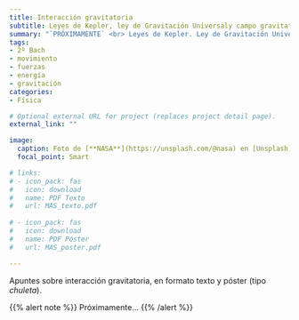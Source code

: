 ```yaml
---
title: Interacción gravitatoria
subtitle: Leyes de Kepler, ley de Gravitación Universaly campo gravitatorio
summary: "`PRÓXIMAMENTE` <br> Leyes de Kepler. Ley de Gravitación Universal. Campo gravitatorio."
tags:
- 2º Bach
- movimiento
- fuerzas
- energía
- gravitación
categories:
- Física

# Optional external URL for project (replaces project detail page).
external_link: ""

image:
  caption: Foto de [**NASA**](https://unsplash.com/@nasa) en [Unsplash](https://unsplash.com)
  focal_point: Smart

# links:
# - icon_pack: fas
#   icon: download
#   name: PDF Texto
#   url: MAS_texto.pdf
  
# - icon_pack: fas
#   icon: download
#   name: PDF Póster
#   url: MAS_poster.pdf

---
```


Apuntes sobre interacción gravitatoria, en formato texto y póster (tipo _chuleta_).

{{% alert note %}}
Próximamente...
{{% /alert %}}